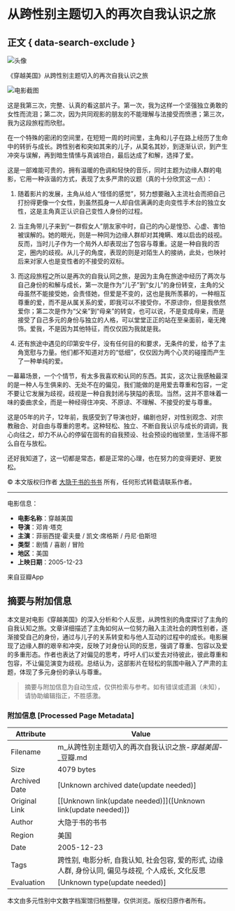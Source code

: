 # 从跨性别主题切入的再次自我认识之旅

## 正文 { data-search-exclude }


![头像](https://img9.doubanio.com/icon/u2857973-5.jpg)

《穿越美国》从跨性别主题切入的再次自我认识之旅

![电影截图](https://img1.doubanio.com/view/thing_review/l/public/p873380.webp)

这是我第三次，完整、认真的看这部片子。第一次，我为这样一个坚强独立勇敢的女性而流泪；第二次，因为共同观影的朋友的不能理解与法接受而愤懑；第三次，我为这段旅程而欣慰。

在一个特殊的密闭的空间里，在短短一周的时间里，主角和儿子在路上经历了生命中的转折与成长。跨性别者和突如其来的儿子，从莫名其妙，到逐渐认识，到产生冲突与误解，再到暗生情愫与真诚坦白，最后达成了和解，选择了爱。

这是一部难能可贵的，拥有温暖的色调和轻快的音乐，同时主题为边缘人群的电影，它用一种诙谐的方式，表现了太多严肃的议题（真的十分欣赏这一点）：

1. 随着影片的发展，主角从给人“怪怪的感觉”，努力想要融入主流社会而把自己打扮得更像一个女性，到虽然孤身一人却自信满满的走向变性手术台的独立女性，这是主角真正认识自己变性人身份的过程。

2. 当主角带儿子来到“一群假女人”朋友家中时，自己的内心是惶恐、心虚、害怕被误解的。她的眼光，则是一种同为边缘人群却对其掩瞒、难以启齿的歧视。反而，当时儿子作为一个局外人却表现出了包容与尊重。这是一种自我的否定，圈内的歧视。从儿子的角度，表现的则是对陌生人的接纳，此处，也映衬后来对家人也是变性者的不接受的双标。

3. 而这段旅程之所以是再次的自我认同之旅，是因为主角在旅途中经历了两次与自己身份的和解与成长，第一次是作为“儿子”到“女儿”的身份转变，主角的父母虽然不能接受她，会责怪她，但爱是不变的，这也是我所羡慕的，一种相互尊重的爱，而不是从属关系的爱，即我可以不接受你，不原谅你，但是我依然爱你；第二次是作为“父亲”到“母亲”的转变，也可以说，不是变成母亲，而是接受了自己多元的身份与独立的人格，可以堂堂正正的站在至亲面前，毫无掩饰。爱我，不是因为其他特征，而仅仅因为我就是我。

4. 还有旅途中遇见的印第安牛仔，没有任何目的和要求，无条件的爱，给予了主角宽慰与力量。他们都不知道对方的“低细”，仅仅因为两个心灵的碰撞而产生了一种单纯的爱。

一幕幕场景，一个个情节，有太多我喜欢和认同的东西。其实，这次让我感触最深的是一种人与生俱来的、无处不在的偏见，我们能做的是用爱去尊重和包容，一定不要让它发展为歧视，歧视是一种自我封闭与狭隘的表现。当然，这并不意味着一味的委曲求全，而是一种经得住冲突、不原谅、不理解、不接受的爱与尊重。

这是05年的片子，12年前，我感受到了导演也好，编剧也好，对性别观念、对宗教融合、对自由与尊重的思考。这种轻松、独立、不断自我认识与成长的调调，我心向往之，却力不从心的停留在固有的自我预设、社会预设的枷锁里，生活得不那么自在与放松。

还好我知道了，这一切都是常态，都是正常的心理，也在努力的变得更好、更放松。

© 本文版权归作者 [大隐于书的书书](https://www.douban.com/people/2857973/) 所有，任何形式转载请联系作者。

---
电影信息：

- **电影名称**：穿越美国
- **导演**：邓肯·塔克
- **主演**：菲丽西提·霍夫曼 / 凯文·席格斯 / 丹尼·伯斯坦
- **类型**：剧情 / 喜剧 / 冒险
- **地区**：美国
- **上映日期**：2005-12-23

来自豆瓣App
<!-- tcd_original_link https://m.douban.com/movie/review/8755797/ -->


## 摘要与附加信息

<!-- tcd_abstract -->
本文是对电影《穿越美国》的深入分析和个人反思，从跨性别的角度探讨了主角的自我认知之旅。文章详细描述了主角如何从一位努力融入主流社会的跨性别者，逐渐接受自己的身份，通过与儿子的关系转变和与他人互动的过程中的成长。电影展现了边缘人群的艰辛和冲突，反映了对身份认同的反思，强调了尊重、包容以及爱的多重形态。作者也表达了对偏见的思考，呼吁人们以爱去对待彼此，彼此尊重和包容，不让偏见演变为歧视。总结认为，这部影片在轻松的氛围中融入了严肃的主题，体现了多元身份的承认与尊重。
<!-- tcd_abstract_end -->

> 摘要与附加信息为自动生成，仅供检索与参考。如有错误或遗漏（未知），请协助编辑指正，不胜感激。

### 附加信息 [Processed Page Metadata]

| Attribute       | Value                                  |
|-----------------|----------------------------------------|
| Filename        | m_从跨性别主题切入的再次自我认识之旅-_穿越美国_-_豆瓣.md                             |
| Size            | 4079 bytes                           |
| Archived Date   | [Unknown archived date(update needed)]                             |
| Original Link   | [[Unknown link(update needed)]]([Unknown link(update needed)])                       |
| Author          | 大隐于书的书书                               |
| Region          | 美国                               |
| Date            | 2005-12-23                                 |
| Tags            | 跨性别, 电影分析, 自我认知, 社会包容, 爱的形式, 边缘人群, 身份认同, 偏见与歧视, 个人成长, 文化反思                                 |
| Evaluation            | [Unknown type(update needed)]                                 |
<!-- tcd_table_end -->

本文由多元性别中文数字档案馆归档整理，仅供浏览。版权归原作者所有。
